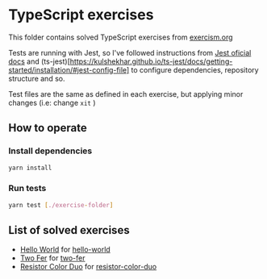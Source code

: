 # TypeScript exercises

This folder contains solved TypeScript exercises from [exercism.org](https://exercism.org/tracks/typescript/exercises)

Tests are running with Jest, so I've followed instructions from [Jest oficial docs](https://jestjs.io/docs/getting-started) and (ts-jest)[https://kulshekhar.github.io/ts-jest/docs/getting-started/installation/#jest-config-file] to configure dependencies, repository structure and so.

Test files are the same as defined in each exercise, but applying minor changes (i.e: change `xit` )

## How to operate

### Install dependencies

```bash
yarn install
```

### Run tests

```bash
yarn test [./exercise-folder]
```

## List of solved exercises

- [Hello World](./hello-world/) for [hello-world](https://exercism.org/tracks/typescript/exercises/hello-world)
- [Two Fer](./two-fer/) for [two-fer](https://exercism.org/tracks/typescript/exercises/two-fer)
- [Resistor Color Duo](./resistor-color-duo/) for [resistor-color-duo](https://exercism.org/tracks/typescript/exercises/resistor-color-duo
)